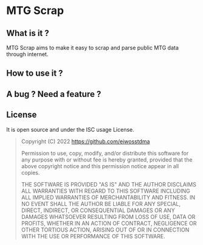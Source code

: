 # MTG Scrap

## What is it ?
MTG Scrap aims to make it easy to scrap and parse public MTG data through internet.

## How to use it ?

## A bug ? Need a feature ?

## License
It is open source and under the ISC usage License.

>Copyright (C) 2022 https://github.com/eiwosstdma
>
>Permission to use, copy, modify, and/or distribute this software for any
>purpose with or without fee is hereby granted, provided that the above
>copyright notice and this permission notice appear in all copies.
> 
>THE SOFTWARE IS PROVIDED "AS IS" AND THE AUTHOR DISCLAIMS ALL WARRANTIES
>WITH REGARD TO THIS SOFTWARE INCLUDING ALL IMPLIED WARRANTIES OF
>MERCHANTABILITY AND FITNESS. IN NO EVENT SHALL THE AUTHOR BE LIABLE FOR
>ANY SPECIAL, DIRECT, INDIRECT, OR CONSEQUENTIAL DAMAGES OR ANY DAMAGES
>WHATSOEVER RESULTING FROM LOSS OF USE, DATA OR PROFITS, WHETHER IN AN ACTION
>OF CONTRACT, NEGLIGENCE OR OTHER TORTIOUS ACTION, ARISING OUT OF OR IN
>CONNECTION WITH THE USE OR PERFORMANCE OF THIS SOFTWARE.
